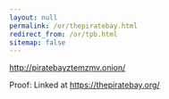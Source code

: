 ```yaml
---
layout: null
permalink: /or/thepiratebay.html
redirect_from: /or/tpb.html
sitemap: false
---
```


http://piratebayztemzmv.onion/

Proof: Linked at https://thepiratebay.org/
